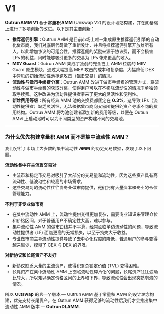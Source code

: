 # V1

**Outrun AMM V1** 基于**常量积 AMM** (Uniswap V2) 的设计理念构建，并在此基础上进行了多项创新的改进。以下是其主要创新：

* **推荐返佣引擎**：Outrun AMM 是目前市场上唯一集成原生推荐返佣引擎的自动化做市商，我们对底层代码做了重新设计，并且将推荐返佣引擎开放给所有人，以此增加协议的可组合性，推荐返佣的奖励来源于协议费，而不会损害 LPs 的利益，同时能够吸引更多的交易为 LPs 带来更高的收入。
* **MEV Guard**：Outrun AMM 集成了独创的完全链上 AMM 粒度的 MEV Guard 原生模块，通过大幅提高 MEV 攻击的成本和复杂度，大幅降低 DEX 中常见的初始流动性池抢跑攻击（狙击交易）的情况。
* **流动性与做市手续费分离**：Outrun AMM 改进了做市手续费的管理方式，将流动性与做市手续费的获取分离，使得用户可以在不移除流动性的情况下单独领取手续费。这种改进为流动性提供者带来了更大的灵活性和便利性。
* **新增费用等级**：所有经典 AMM 池的交换费都固定在 **0.3%**，这导致 LPs（流动性提供者）缺乏灵活性，无法根据做市商向交易所提供的资产寻求不同的费用结构。Outrun AMM 将为池创建者添加新的费用等级，以便在 Outrun AMM 上启动池时可以为不同类型的资产构建不同的交易池。

***

### **为什么优先构建常量积 AMM 而不是集中流动性 AMM？**

我们分析了市场上大多数的集中流动性 **AMM** 的历史交易数据，发现了以下问题。

**流动性集中在主流币交易对**

* 主流币和稳定币交易对吸引了大部分的交易量和流动性，因为这些资产具有高流动性、低波动性和较高的市场需求。
* 这些交易对的流动性往往由专业做市商提供，他们拥有大量资本和专业的仓位管理能力。

**不利于非专业做市商**

* 在集中流动性 AMM 上，流动性提供变得更加复杂，需要专业知识来管理仓位和价格区间，对于普通用户不确定性太高，难以参与。
* 集中流动性 AMM 的做市曲线并不平滑，经常面临单边流动性的问题，导致流动性提供者 (LP) 面临更高的无常损失，以至于损失大于收益。
* 专业做市商主导流动性提供导致了去中心化程度的降低，普通用户的参与变得越来越少，模糊了 CEX 与 DEX 的界限。

**对新协议和长尾资产不友好**

* 新协议缺乏大量的主流资产，使得积累总锁定价值 (TVL) 变得困难。
* 长尾资产在集中流动性 AMM 上面临流动性碎片化的问题，长尾资产往往波动比较大，所以难以确定价格区间的上界和下界，导致流动性会出现突然崩溃的情况。

所以 **Outswap** 的第一个版本 — Outrun AMM 基于常量积 AMM 的设计理念构建，优先支持长尾资产。在 Outrun AMM 获得足够的流动性后我们才会推出集中流动性 AMM 版本 — **Outrun DLAMM**.
